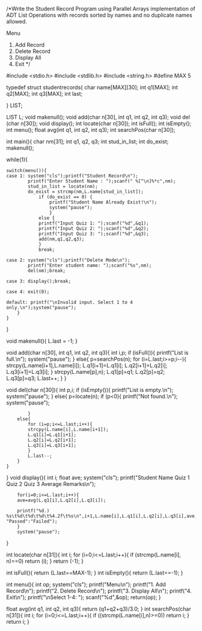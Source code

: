 /*Write the Student Record Program using Parallel Arrays implementation of
ADT List Operations with records sorted by names and no duplicate names allowed.

Menu
1. Add Record
2. Delete Record
3. Display All
4. Exit */

#include <stdio.h>
#include <stdlib.h>
#include <string.h>
#define MAX 5

typedef struct studentrecords{
    char name[MAX][30];
    int q1[MAX];
    int q2[MAX];
    int q3[MAX];
    int last;

} LIST;

LIST L;
void makenull();
void add(char n[30], int q1, int q2, int q3);
void del (char n[30]);
void display();
int locate(char n[30]);
int isFull();
int isEmpty();
int menu();
float avg(int q1, int q2, int q3);
int searchPos(char n[30]);

int main(){
char nm[31];
int q1, q2, q3;
int stud_in_list;
int do_exist;
makenull();

while(1){

    switch(menu()){
    case 1: system("cls");printf("Student Record\n");
            printf("Enter Student Name : ");scanf(" %[^\n]%*c",nm);
            stud_in_list = locate(nm);
            do_exist = strcmp(nm,L.name[stud_in_list]);
                if (do_exist == 0) {
                    printf("Student Name Already Exist!\n");
                    system("pause");
                    }
                else {
                printf("Input Quiz 1: ");scanf("%d",&q1);
                printf("Input Quiz 2: ");scanf("%d",&q2);
                printf("Input Quiz 3: ");scanf("%d",&q3);
                add(nm,q1,q2,q3);
                }
                break;

    case 2: system("cls");printf("Delete Mode\n");
            printf("Enter student name: ");scanf("%s",nm);
            del(nm);break;

    case 3: display();break;

    case 4: exit(0);

    default: printf("\nInvalid input. Select 1 to 4 only.\n");system("pause");
        }
    }
}

void makenull(){
    L.last = -1;
}

void add(char n[30], int q1, int q2, int q3){
    int i,p;
    if (isFull()){
            printf("List is full.\n");
            system("pause");
            }
    else{
         p=searchPos(n);
         for (i=L.last;i>=p;i--){
            strcpy(L.name[i+1],L.name[i]);
            L.q1[i+1]=L.q1[i];
            L.q2[i+1]=L.q2[i];
            L.q3[i+1]=L.q3[i];
         }
        strcpy(L.name[p],n);
        L.q1[p]=q1;
        L.q2[p]=q2;
        L.q3[p]=q3;
        L.last++;
         }
}

void del(char n[30]){
    int p,i;
    if (isEmpty()){
        printf("List is empty.\n");
        system("pause");
    }
    else{
        p=locate(n);
        if (p<0){
            printf("Not found.\n");
            system("pause");

            }
        else{
            for (i=p;i<=L.last;i++){
            strcpy(L.name[i],L.name[i+1]);
            L.q1[i]=L.q1[i+1];
            L.q2[i]=L.q2[i+1];
            L.q3[i]=L.q3[i+1];
            }
            L.last--;
        }
    }
}
void display(){
int i;
float ave;
system("cls");
        printf("Student Name    Quiz 1   Quiz 2    Quiz 3   Average     Remarks\n");

        for(i=0;i<=L.last;i++){
        ave=avg(L.q1[i],L.q2[i],L.q3[i]);

        printf("%d.) %s\t%d\t%d\t%d\t%4.2f\t%s\n",i+1,L.name[i],L.q1[i],L.q2[i],L.q3[i],ave,ave>=75? "Passed":"Failed");
        }
        system("pause");
}

int locate(char n[31]){
int i;
    for (i=0;i<=L.last;i++){
        if (strcmp(L.name[i], n)==0)
                return (i);
    }
    return (-1);
}

int isFull(){
    return (L.last==MAX-1);
}
int isEmpty(){
    return (L.last==-1);
}

int menu(){
int op;
system("cls");
    printf("Menu\n");
    printf("1. Add Record\n");
    printf("2. Delete Record\n");
    printf("3. Display All\n");
    printf("4. Exit\n");
    printf("\nSelect 1-4: ");
    scanf("%d",&op);
return(op);
}

float avg(int q1, int q2, int q3){
return (q1+q2+q3)/3.0;
}
int searchPos(char n[31]){
int i;
for (i=0;i<=L.last;i++){
    if ((strcmp(L.name[i],n)>=0))
        return i;
    }
return i;
}




















